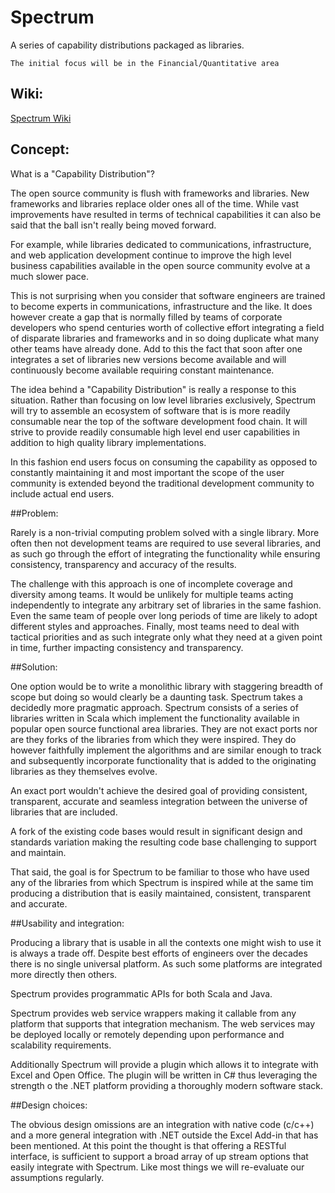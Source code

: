 Spectrum
========


A series of capability distributions packaged as libraries.

    The initial focus will be in the Financial/Quantitative area


## Wiki:
    
[Spectrum Wiki](https://github.com/quantintel/spectrum/wiki)
    
## Concept:
    
What is a "Capability Distribution"?  

The open source community is flush with frameworks and libraries.  New frameworks and 
libraries replace older ones all of the time.  While vast improvements have resulted 
in terms of technical capabilities it can also be said that the ball isn't really being moved 
forward.

For example, while libraries dedicated to communications, infrastructure, and
web application development continue to improve the high level business capabilities available
in the open source community evolve at a much slower pace.  

This is not surprising when you consider that software engineers are trained to
become experts in communications, infrastructure and the like.  It does however 
create a gap that is normally filled by teams of corporate developers who spend centuries
worth of collective effort integrating a field of disparate libraries and frameworks and
in so doing duplicate what many other teams have already done.   Add to this the fact that
soon after one integrates a set of libraries new versions become available and will continuously
become available requiring constant maintenance.

The idea behind a "Capability Distribution" is really a response to this situation.
Rather than focusing on low level libraries exclusively, Spectrum
will try to assemble an ecosystem of software that is is more readily consumable
near the top of the software development food chain.  It will strive to provide readily
consumable high level end user capabilities in addition to high quality library implementations.
 
In this fashion end users focus on consuming the capability as opposed to constantly maintaining it
and most important the scope of the user community is extended beyond the traditional development
community to include actual end users.  


##Problem:

Rarely is a non-trivial computing problem solved with
a single library.  More often then not development teams are required to use 
several libraries, and as such go through the effort of integrating the functionality 
while ensuring consistency, transparency and accuracy of the results. 

The challenge with this approach is one of incomplete coverage and diversity
among teams.  It would be unlikely for multiple teams acting independently to 
integrate any arbitrary set of libraries in the same fashion.  Even the same 
team of people over long periods of time are likely to adopt different styles
and approaches.  Finally, most teams need to deal with tactical priorities
and as such integrate only what they need at a given point in time, further
impacting consistency and transparency.

##Solution:

One option would be to write a monolithic library with staggering breadth of scope
but doing so would clearly be a daunting task.  Spectrum takes a decidedly
more pragmatic approach.  Spectrum consists of a series of libraries written in Scala
which implement the functionality available in popular open source functional area
libraries.  They are not exact ports nor are they forks of the libraries from
which they were inspired.  They do however faithfully implement the algorithms and 
are similar enough to track and subsequently incorporate functionality that 
is added to the originating libraries as they themselves evolve.

An exact port wouldn't achieve the desired goal of providing consistent, transparent,
accurate and seamless integration between the universe of libraries that are included.

A fork of the existing code bases would result in significant design and standards 
variation making the resulting code base challenging to support and maintain.

That said, the goal is for Spectrum to be familiar to those who have used any of
the libraries from which Spectrum is inspired while at the same tim producing a distribution
that is easily maintained, consistent, transparent and accurate.

##Usability and integration:

Producing a library that is usable in all the contexts one might wish
to use it is always a trade off.  Despite best efforts of engineers over
the decades there is no single universal platform.  As such some platforms
are integrated more directly then others.  

Spectrum provides programmatic APIs for both Scala and Java.  

Spectrum provides  web service wrappers making it callable from any 
platform that supports that integration mechanism.  The web services may be deployed 
locally or remotely depending upon performance and scalability requirements.  

Additionally Spectrum will provide a plugin which allows it to integrate with Excel and 
Open Office.  The plugin will be written in C# thus leveraging the strength o the .NET platform
providing a thoroughly modern software stack.

##Design choices:

The obvious design omissions are an integration with native code (c/c++) and a more general
integration with .NET outside the Excel Add-in that has been mentioned.  At this
point the thought is that offering a RESTful interface, is sufficient to support 
a broad array of up stream options that easily integrate with Spectrum.  Like most
things we will re-evaluate our assumptions regularly.








